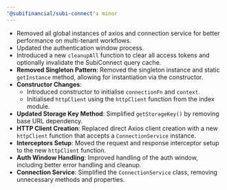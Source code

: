 ```yaml
---
'@subifinancial/subi-connect': minor
---
```


- Removed all global instances of axios and connection service for better performance on multi-tenant workflows.
- Updated the authentication window process.
- Introduced a new `cleanupAll` function to clear all access tokens and optionally invalidate the SubiConnect query cache.
- **Removed Singleton Pattern**: Removed the singleton instance and static `getInstance` method, allowing for instantiation via the constructor.
- **Constructor Changes**: 
  - Introduced constructor to initialise `connectionFn` and `context`.
  - Initialised `httpClient` using the `httpClient` function from the index module.
- **Updated Storage Key Method**: Simplified `getStorageKey()` by removing base URL dependency.
- **HTTP Client Creation**: Replaced direct Axios client creation with a new `httpClient` function that accepts a `ConnectionService` instance.
- **Interceptors Setup**: Moved the request and response interceptor setup to the new `httpClient` function.
- **Auth Window Handling**: Improved handling of the auth window, including better error handling and cleanup.
- **Connection Service**: Simplified the `ConnectionService` class, removing unnecessary methods and properties.

